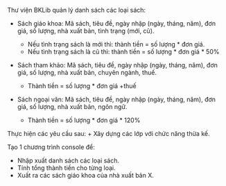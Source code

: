 Thư viện BKLib quản lý danh sách các loại sách:

+ Sách giáo khoa: Mã sách, tiêu đề, ngày nhập (ngày, tháng, năm), đơn giá, số lượng, nhà xuất bản, tình trạng (mới, cũ).
    + Nếu tình trạng sách là mới thì: thành tiền = số lượng * đơn giá.
    + Nếu tình trạng sách là cũ thì: thành tiền = số lượng * đơn giá * 50%

+ Sách tham khảo: Mã sách, tiêu đề, ngày nhập (ngày, tháng, năm), đơn giá, số lượng, nhà xuất bản, chuyên ngành, thuế.
  + Thành tiền = số lượng * đơn giá +thuế

+ Sách ngoại văn: Mã sách, tiêu đề, ngày nhập (ngày, tháng, năm), đơn giá, số lượng, nhà xuất bản, ngôn ngữ.
  + Thành tiền = số lượng * đơn giá * 120%

Thực hiện các yêu cầu sau:
    + Xây dựng các lớp với chức năng thừa kế.

Tạo 1 chương trình console để:
+ Nhập xuất danh sách các loại sách.
+ Tính tổng thành tiền cho từng loại.
+ Xuất ra các sách giáo khoa của nhà xuất bản X.
